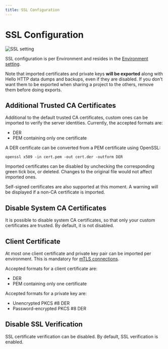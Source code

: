 ```yaml
---
title: SSL Configuration
---
```


# SSL Configuration

![SSL setting](../ssl-config.png)

SSL configuration is per Environment and resides in the [Environment setting](environments).

Note that imported certificates and private keys **will be exported** along with Hello HTTP data dumps and backups, even
if they are disabled. If you don't want them to be exported when sharing a project to the others, remove them before
doing exports.

## Additional Trusted CA Certificates

Additional to the default trusted CA certificates, custom ones can be imported to verify the server identities.
Currently, the accepted formats are:
- DER
- PEM containing only one certificate

A DER certificate can be converted from a PEM certificate using OpenSSL:
```
openssl x509 -in cert.pem -out cert.der -outform DER
```

Imported certificates can be disabled by unchecking the corresponding green tick box, or deleted. Changes to the
original file would not affect imported ones.

Self-signed certificates are also supported at this moment. A warning will be displayed if a non-CA certificate is
imported.

## Disable System CA Certificates

It is possible to disable system CA certificates, so that only your custom certificates are trusted.
By default, it is not disabled.

## Client Certificate

At most one client certificate and private key pair can be imported per environment. This is mandatory for
[mTLS connections](https://en.wikipedia.org/wiki/Mutual_authentication#mTLS).

Accepted formats for a client certificate are:
- DER
- PEM containing only one certificate

Accepted formats for a private key are:
- Unencrypted PKCS #8 DER
- Password-encrypted PKCS #8 DER

## Disable SSL Verification

SSL certificate verification can be disabled. By default, SSL verification is enabled.

